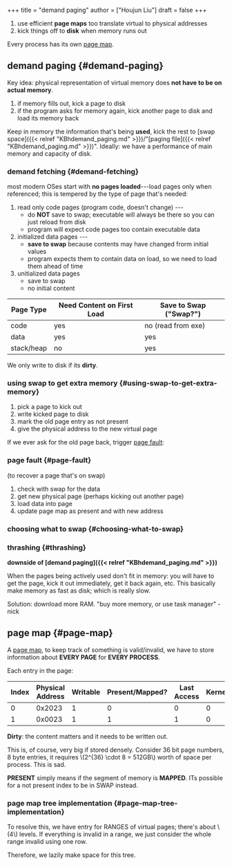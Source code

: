 +++
title = "demand paging"
author = ["Houjun Liu"]
draft = false
+++

1.  use efficient **page maps** too translate virtual to physical addresses
2.  kick things off to **disk** when memory runs out

Every process has its own [page map](#page-map).


## demand paging {#demand-paging}

Key idea: physical representation of virtual memory does **not have to be on actual memory**.

1.  if memory fills out, kick a page to disk
2.  if the program asks for memory again, kick another page to disk and load its memory back

Keep in memory the information that's being **used**, kick the rest to [swap space]({{< relref "KBhdemand_paging.md" >}})/"[paging file]({{< relref "KBhdemand_paging.md" >}})". Ideally: we have a performance of main memory and capacity of disk.


### demand fetching {#demand-fetching}

most modern OSes start with **no pages loaded**---load pages only when referenced; this is tempered by the type of page that's needed:

1.  read only code pages (program code, doesn't change) ---
    -   do **NOT** save to swap; executable will always be there so you can just reload from disk
    -   program will expect code pages too contain executable data
2.  initialized data pages ---
    -   **save to swap** because contents may have changed frorm initial values
    -   program expects them to contain data on load, so we need to load them ahead of time
3.  unitialized data pages
    -   save to swap
    -   no initial content

| Page Type  | Need Content on First Load | Save to Swap ("Swap?") |
|------------|----------------------------|------------------------|
| code       | yes                        | no (read from exe)     |
| data       | yes                        | yes                    |
| stack/heap | no                         | yes                    |

We only write to disk if its **dirty**.


### using swap to get extra memory {#using-swap-to-get-extra-memory}

1.  pick a page to kick out
2.  write kicked page to disk
3.  mark the old page entry as not present
4.  give the physical address to the new virtual page

If we ever ask for the old page back, trigger [page fault](#page-fault):


### page fault {#page-fault}

(to recover a page that's on swap)

1.  check with swap for the data
2.  get new physical page (perhaps kicking out another page)
3.  load data into page
4.  update page map as present and with new address


### choosing what to swap {#choosing-what-to-swap}


### thrashing {#thrashing}

****downside of [demand paging]({{< relref "KBhdemand_paging.md" >}})****

When the pages being actively used don't fit in memory: you will have to get the page, kick it out immediately, get it back again, etc. This basically make memory as fast as disk; which is really slow.

Solution: download more RAM. "buy more memory, or use task manager" - nick


## page map {#page-map}

A [page map](#page-map), to keep track of something is valid/invalid, we have to store information about **EVERY PAGE** for **EVERY PROCESS**.

Each entry in the page:

| Index | Physical Address | Writable | Present/Mapped? | Last Access | Kernel | Dirty |
|-------|------------------|----------|-----------------|-------------|--------|-------|
| 0     | 0x2023           | 1        | 0               | 0           | 0      | 0     |
| 1     | 0x0023           | 1        | 1               | 1           | 0      | 0     |

**Dirty**: the content matters and it needs to be written out.

This is, of course, very big if stored densely. Consider 36 bit page numbers, 8 byte entries, it requires \\(2^{36} \cdot  8 = 512GB\\) worth of space per process. This is sad.

**PRESENT** simply means if the segment of memory is **MAPPED**. ITs possible for a not present index to be in SWAP instead.


### page map tree implementation {#page-map-tree-implementation}

To resolve this, we have entry for RANGES of virtual pages; there's about \\(4\\) levels. If everything is invalid in a range, we just consider the whole range invalid using one row.

Therefore, we lazily make space for this tree.
